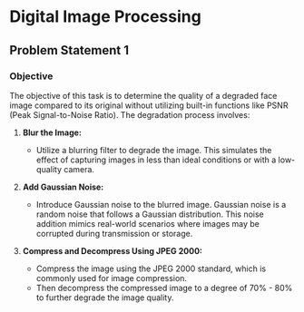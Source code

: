 # Digital Image Processing

## Problem Statement 1

### Objective
The objective of this task is to determine the quality of a degraded face image compared to its original without utilizing built-in functions like PSNR (Peak Signal-to-Noise Ratio). The degradation process involves:

1. **Blur the Image:**
   - Utilize a blurring filter to degrade the image. This simulates the effect of capturing images in less than ideal conditions or with a low-quality camera.

2. **Add Gaussian Noise:**
   - Introduce Gaussian noise to the blurred image. Gaussian noise is a random noise that follows a Gaussian distribution. This noise addition mimics real-world scenarios where images may be corrupted during transmission or storage.

3. **Compress and Decompress Using JPEG 2000:**
   - Compress the image using the JPEG 2000 standard, which is commonly used for image compression. 
   - Then decompress the compressed image to a degree of 70% - 80% to further degrade the image quality.

